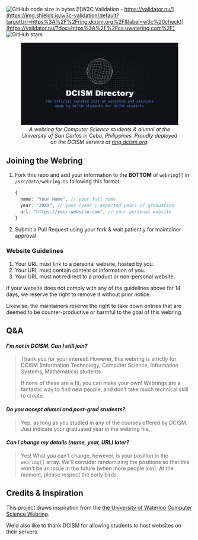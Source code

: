 ![GitHub code size in bytes](https://img.shields.io/github/languages/code-size/usc-cisco/ring.svg)
[![W3C Validation - https://validator.nu/](https://img.shields.io/w3c-validation/default?targetUrl=https%3A%2F%2Fring.dcism.org%2F&label=w3c%20check)](https://validator.nu/?doc=https%3A%2F%2Fcs.uwatering.com%2F)
![GitHub stars](https://img.shields.io/github/stars/usc-cisco/ring.svg?style=social)

<figure>
  <img src="../public/opengraph-image.png" alt="Thumbnail logo">
  <figcaption style="text-align: center; font-style: italic;">
    A webring for Computer Science students & alumni at the University of San Carlos in Cebu, Philippines. Proudly deployed on the DCISM servers at <a href="https://ring.dcism.org" rel="external" target="_blank">ring.dcism.org</a>.
  </figcaption>
</figure>

## Joining the Webring

1. Fork this repo and add your information to the **BOTTOM** of `webring[]` in `/src/data/webring.ts` following this format:
   ```ts
   {
     name: "Your Name", // your full name
     year: "20XX", // your (year | expected year) of graduation
     url: "https://your-website.com", // your personal website
   }
   ```
2. Submit a Pull Request using your fork & wait patiently for maintainer approval.

### Website Guidelines

1. Your URL must link to a personal website, hosted by you.
2. Your URL must contain content or information of you.
3. Your URL must not redirect to a product or non-personal website.

If your website does not comply with any of the guidelines above for 14 days, we reserve the right to remove it without prior notice.

Likewise, the maintainers reserve the right to take down entries that are deemed to be counter-productive or harmful to the goal of this webring.

## Q&A

#### _I'm not in DCISM. Can I still join?_

> Thank you for your interest! However, this webring is strictly for DCISM (Information Technology, Computer Science, Information Systems, Mathematics) students.
>
> If none of these are a fit, you can make your own! Webrings are a fantastic way to find new people, and don't take much technical skill to create.

#### _Do you accept alumni and post-grad students?_

> Yep, as long as you studied in any of the courses offered by DCISM. Just indicate your graduated year in the webring file.

#### _Can I change my details (name, year, URL) later?_

> Yes! What you can't change, however, is your position in the `webring[]` array. We'll consider randomizing the positions so that this won't be an issue in the future (when more people join). At the moment, please respect the early birds.

## Credits & Inspiration

This project draws inspiration from the [the University of Waterloo Computer Science Webring](https://github.com/JusGu/uwatering).

We'd also like to thank DCISM for allowing students to host websites on their servers.
